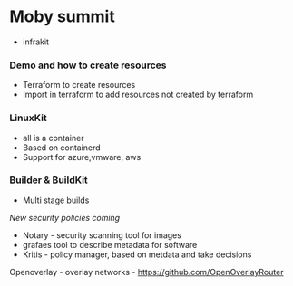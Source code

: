 # Moby summit

- infrakit

### Demo and how to create resources
  - Terraform to create resources
  - Import in terraform to add resources not created by terraform

### LinuxKit
  - all is a container
  - Based on containerd
  - Support for azure,vmware, aws

### Builder & BuildKit
  - Multi stage builds

*New security policies coming*

- Notary - security scanning tool for images
- grafaes tool to describe metadata for software
- Kritis - policy manager, based on metdata and take decisions

Openoverlay - overlay networks -  https://github.com/OpenOverlayRouter
